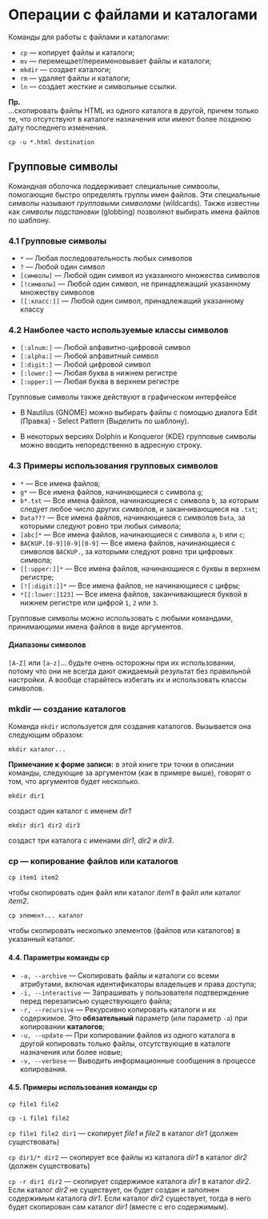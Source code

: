 # Операции с файлами и каталогами

Команды для работы с файлами и каталогами:

- `cp` — копирует файлы и каталоги;
- `mv` — перемещает/переименовывает файлы и каталоги;
- `mkdir` — создает каталоги;
- `rm` — удаляет файлы и каталоги;
- `ln` — создает жесткие и символьные ссылки.

**Пр.**  
…скопировать файлы HTML из одного каталога в другой, причем только те, что отсутствуют в каталоге назначения или имеют  более позднюю дату последнего изменения.

```
cp -u *.html destination
```


## Групповые символы

Командная оболочка поддерживает специальные симвоолы, помогающие быстро определять группы имен файлов. Эти специальные символы называют _групповыми символами_ (wildcards). Также известны как _символы подстановки_ (globbing) позволяют выбирать имена файлов по шаблону.


### 4.1 Групповые символы

- `*` — Любая последовательность любых символов
- `?` — Любой один символ
- `[символы]` — Любой один символ из указанного множества символов
- `[!символы]` — Любой один символ, не принадлежащий указанному множеству символов
- `[[:класс:]]` — Любой один символ, принадлежащий указанному классу


### 4.2 Наиболее часто используемые классы символов

- `[:alnum:]` — Любой алфавитно-цифровой символ
- `[:alpha:]` — Любой алфавитный символ
- `[:digit:]` — Любой цифровой символ
- `[:lower:]` — Любая буква в нижнем регистре
- `[:upper:]` — Любая буква в верхнем регистре


Групповые символы также действуют в графическом интерфейсе

- В Nautilus (GNOME) можно выбирать файлы с помощью диалога Edit (Правка) - Select Pattern (Выделить по шаблону).

- В некоторых версиях Dolphin и Konqueror (KDE) групповые символы можно вводить непоредственно в адресную строку.


### 4.3 Примеры использования групповых символов

- `*` — Все имена файлов;
- `g*` — Все имена файлов, начинающиеся с символа `g`;
- `b*.txt` — Все имена файлов, начинающиеся с символа `b`, за которым следует любое число других символов, и заканчивающиеся на `.txt`;
- `Data???` — Все имена файлов, начинающиеся с символов `Data`, за которыми следуют ровно три любых символа;
- `[abc]*` — Все имена файлов, начинающиеся с символа `a`, `b` или `c`;
- `BACKUP.[0-9][0-9][0-9]` — Все имена файлов, начинающиеся с символов `BACKUP.`, за которыми следуют ровно три цифровых символа;
- `[[:upper:]]*` — Все имена файлов, начинающиеся с буквы в верхнем регистре;
- `[![:digit:]]*` — Все имена файлов, не начинающиеся с цифры;
- `*[[:lower:]123]` — Все имена файлов, заканчивающиеся буквой в нижнем регистре или цифрой `1`, `2` или `3`.


Групповые символы можно использовать с любыми командами, принимающими имена файлов в виде аргументов.


#### Диапазоны символов

`[A-Z]` или `[a-z]`... будьте очень осторожны при их использовании, потому что они не всегда дают ожидаемый результат без правильной настройки. А вообще старайтесь избегать их и использовать классы символов.


### mkdir — создание каталогов

Команда `mkdir` используется для создания каталогов. Вызывается она следующим образом:

    mkdir каталог...

**Примечание к форме записи:** в этой книге три точки в описании команды, следующие за аргументом (как в примере выше), говорят о том, что аргументов будет несколько.

    mkdir dir1

создаст один каталог с именем _dir1_

    mkdir dir1 dir2 dir3

создаст три каталога с именами _dir1_, _dir2_ и _dir3_.


### cp — копирование файлов или каталогов

    cp item1 item2

чтобы скопировать один файл или каталог _item1_ в файл или каталог _item2_.

    cp элемент... каталог

чтобы скопировать несколько элементов (файлов или каталогов) в указанный каталог.


#### 4.4. Параметры команды cp

- `-a, --archive` — Скопировать файлы и каталоги со всеми атрибутами, включая идентификаторы владельцев и права доступа;
- `-i, --interactive` — Запрашивать у пользователя подтверждение перед перезаписью существующего файла;
- `-r, --recursive` — Рекурсивно копировать каталоги и их содержимое. Это **обязательный** параметр (или параметр `-a`) при копировании **каталогов**;
- `-u, --update` — При копировании файлов из одного каталога в другой копировать только файлы, отсутствующие в каталоге назначения или более новые;
- `-v, --verbose` — Выводить информационные сообщения в процессе копирования.


#### 4.5. Примеры использования команды cp

`cp file1 file2`

`cp -i file1 file2`

`cp file1 file2 dir1` — скопирует _file1_ и _file2_ в каталог _dir1_ (должен существовать)

`cp dir1/* dir2` — скопирует все файлы из каталога _dir1_ в каталог _dir2_ (должен существовать)

`cp -r dir1 dir2` — скопирует содержимое каталога _dir1_ в каталог _dir2_. Если каталог _dir2_ не существует, он будет создан и заполнен содержимым каталога _dir1_. Если каталог _dir2_ существует, тогда в него будет скопирован сам каталог _dir1_ (вместе с его содержимым).
